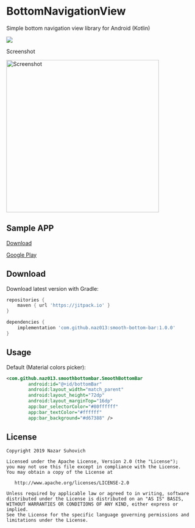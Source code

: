 # BottomNavigationView
Simple bottom navigation view library for Android (Kotlin)

[![](https://jitpack.io/v/naz013/smooth-bottom-bar.svg)](https://jitpack.io/#naz013/smooth-bottom-bar)

Screenshot

<img src="https://github.com/naz013/smooth-bottom-bar/raw/master/res/screenshot.png" width="400" alt="Screenshot">

Sample APP
--------
[Download](https://github.com/naz013/ColorSlider/raw/master/app/release/app-release.apk)

[Google Play](https://play.google.com/store/apps/details?id=com.colorslider.example)

Download
--------
Download latest version with Gradle:
```groovy
repositories {
    maven { url 'https://jitpack.io' }
}

dependencies {
    implementation 'com.github.naz013:smooth-bottom-bar:1.0.0'
}
```

Usage
-----
Default (Material colors picker):
```xml
<com.github.naz013.smoothbottombar.SmoothBottomBar
        android:id="@+id/bottomBar"
        android:layout_width="match_parent"
        android:layout_height="72dp"
        android:layout_marginTop="16dp"
        app:bar_selectorColor="#80ffffff"
        app:bar_textColor="#ffffff"
        app:bar_background="#d67388" />
```

License
-------

    Copyright 2019 Nazar Suhovich

    Licensed under the Apache License, Version 2.0 (the "License");
    you may not use this file except in compliance with the License.
    You may obtain a copy of the License at

       http://www.apache.org/licenses/LICENSE-2.0

    Unless required by applicable law or agreed to in writing, software
    distributed under the License is distributed on an "AS IS" BASIS,
    WITHOUT WARRANTIES OR CONDITIONS OF ANY KIND, either express or implied.
    See the License for the specific language governing permissions and
    limitations under the License.
